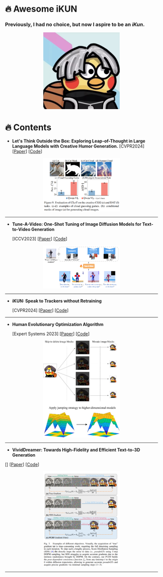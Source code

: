 # 🔥 **Awesome iKUN**

### **Previously, I had no choice, but now I aspire to be an *iKun*.**
<div align=center>
<img src="image/ikun.png" width=50% height=50%>
</div>


# 🔥 Contents


- **Let's Think Outside the Box: Exploring Leap-of-Thought in Large Language Models with Creative Humor Generation.**
  [CVPR2024] [[Paper](https://openaccess.thecvf.com/content/CVPR2024/html/Zhong_Lets_Think_Outside_the_Box_Exploring_Leap-of-Thought_in_Large_Language_CVPR_2024_paper.html)] [[Code](https://github.com/sail-sg/CLoT)] 

<div align=center>
<img src="image/CLoT.png" width=50% height=50%>
</div>

<hr /> 

- **Tune-A-Video: One-Shot Tuning of Image Diffusion Models for Text-to-Video Generation**

  [ICCV2023] [[Paper](https://openaccess.thecvf.com/content/ICCV2023/html/Wu_Tune-A-Video_One-Shot_Tuning_of_Image_Diffusion_Models_for_Text-to-Video_Generation_ICCV_2023_paper.html)] [[Code](https://github.com/showlab/Tune-A-Video)]

<div align=center>
<img src="image/Tune-A-Video.gif" width=50% height=50%>
</div>

<hr /> 

- **iKUN: Speak to Trackers without Retraining**

  [CVPR2024] [[Paper](https://openaccess.thecvf.com/content/CVPR2024/html/Du_iKUN_Speak_to_Trackers_without_Retraining_CVPR_2024_paper.html)] [[Code](https://github.com/dyhBUPT/iKUN)]

<hr /> 

- **Human Evolutionary Optimization Algorithm**

  [Expert Systems 2023] [[Paper](https://www.sciencedirect.com/science/article/pii/S0957417423031408#f0010)] [[Code]()] 

<div align=center>
<img src="image/Expert Systems.jpg" width=50% height=50%>
</div>

<hr /> 

- **VividDreamer: Towards High-Fidelity and Efficient Text-to-3D Generation**

[] [[Paper](https://arxiv.org/pdf/2406.14964)] [[Code](https://narcissusex.github.io/VividDreamer)]

<div align=center>
<img src="image/vividdream.png" width=50% height=50%>
</div>


<hr /> 
